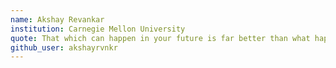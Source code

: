 ```yaml
---
name: Akshay Revankar
institution: Carnegie Mellon University
quote: That which can happen in your future is far better than what happened in your past
github_user: akshayrvnkr
---
```

